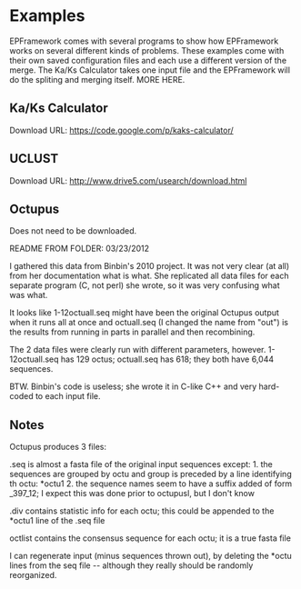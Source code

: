 Examples
========

EPFramework comes with several programs to show how EPFramework works on several
different kinds of problems. These examples come with their own saved
configuration files and each use a different version of the merge. The Ka/Ks
Calculator takes one input file and the EPFramework will do the spliting and
merging itself. MORE HERE.

Ka/Ks Calculator
----------------
Download URL: https://code.google.com/p/kaks-calculator/

UCLUST
------
Download URL: http://www.drive5.com/usearch/download.html

Octupus
-------
Does not need to be downloaded.

README FROM FOLDER:
03/23/2012 

I gathered this data from Binbin's 2010 project. It was not very clear (at
all) from her documentation what is what. She replicated all data files for
each separate program (C, not perl) she wrote, so it was very confusing 
what was what.

It looks like 1-12octuall.seq might have been the original Octupus output
when it runs all at once and octuall.seq (I changed the name from
"out") is the results from running in parts in parallel and then recombining.

The 2 data files were clearly run with different parameters, however. 
1-12octuall.seq has 129 octus; octuall.seq has 618; they both have
6,044 sequences.

BTW. Binbin's code is useless; she wrote it in C-like C++ and very hard-coded
to each input file. 

Notes
-----
Octupus produces 3 files:

.seq is almost a fasta file of the original input sequences except:
     1. the sequences are grouped by octu and group is preceded by a line
        identifying th octu:
        *octu1
     2. the sequence names seem to have a suffix added of form _397_12;
        I expect this was done prior to octupusl, but I don't know

.div contains statistic info for each octu; this could be appended to the 
     *octu1 line of the .seq file

octlist contains the consensus sequence for each octu; it is a true fasta file

I can regenerate input (minus sequences thrown out), by deleting the *octu
lines from the seq file -- although they really should be randomly
reorganized.
